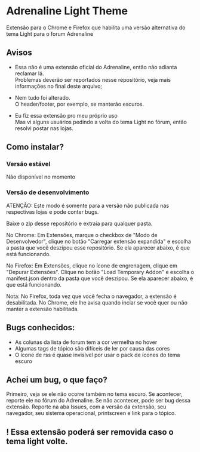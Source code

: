# Adrenaline Light Theme

Extensão para o Chrome e Firefox que habilita uma versão alternativa do tema Light para o forum Adrenaline

## Avisos
- Essa não é uma extensão oficial do Adrenaline, então não adianta reclamar lá.  
Problemas deverão ser reportados nesse repositório, veja mais informações no final deste arquivo;

- Nem tudo foi alterado.  
O header/footer, por exemplo, se manterão escuros.

- Eu fiz essa extensão pro meu próprio uso  
Mas vi alguns usuários pedindo a volta do tema Light no fórum, então resolvi postar nas lojas.

## Como instalar?

### Versão estável
Não disponível no momento

### Versão de desenvolvimento

ATENÇÂO: Este modo é somente para a versão não publicada nas respectivas lojas e pode conter bugs.

Baixe o zip desse repositório e extraia para qualquer pasta.

No Chrome: Em Extensões, marque o checkbox de "Modo de Desenvolvedor", clique no botão "Carregar extensão expandida" e escolha a pasta que você deszipou esse repositório.
Se ela aparecer abaixo, é que está funcionando.

No Firefox: Em Extensões, clique no ícone de engrenagem, clique em "Depurar Extensões". Clique no botão "Load Temporary Addon" e escolha o manifest.json dentro da pasta que você deszipou.
Se ela aparecer abaixo, é que está funcionando.

Nota: No Firefox, toda vez que você fecha o navegador, a extensão é desabilitada. No Chrome, ele lhe avisa quando inciar se você quer ou não manter a extensão habilitada.

## Bugs conhecidos:
- As colunas da lista de forum tem a cor vermelha no hover
- Algumas tags de tópico são difíceis de ler por causa das cores
- O ícone de rss é quase invisível por usar o pack de ícones do tema escuro

## Achei um bug, o que faço?
Primeiro, veja se ele não ocorre também no tema escuro. Se acontecer, reporte ele no fórum do Adrenaline.
Se não acontecer, pode ser bug dessa extensão.
Reporte na aba Issues, com a versão da extensão, seu navegador, seu sistema operacional, printscreen e link para o tópico.

## ! Essa extensão poderá ser removida caso o tema light volte.